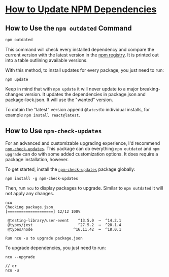 # [How to Update NPM Dependencies](https://www.freecodecamp.org/news/how-to-update-npm-dependencies/)

## How to Use the `npm outdated` Command

```bash
npm outdated
```

This command will check every installed dependency and compare the current version with the latest version in the [npm registry](https://www.npmjs.com/). It is printed out into a table outlining available versions.

With this method, to install updates for every package, you just need to run:

```
npm update
```

Keep in mind that with `npm update` it will never update to a major breaking-changes version. It updates the dependencies in package.json and package-lock.json. It will use the "wanted" version.

To obtain the "latest" version append `@latest`to individual installs, for example `npm install react@latest`.

## How to Use `npm-check-updates`

For an advanced and customizable upgrading experience, I'd recommend [`npm-check-updates`](https://www.npmjs.com/package/npm-check-updates). This package can do everything `npm outdated` and `npm upgrade` can do with some added customization options. It does require a package installation, however.

To get started, install the [`npm-check-updates`](https://www.npmjs.com/package/npm-check-updates) package globally:

```
npm install -g npm-check-updates
```

Then, run `ncu` to display packages to upgrade. Similar to `npm outdated` it will not apply any changes.

```
ncu
Checking package.json
[====================] 12/12 100%

 @testing-library/user-event    ^13.5.0  →  ^14.2.1
 @types/jest                    ^27.5.2  →  ^28.1.4
 @types/node                  ^16.11.42  →  ^18.0.1

Run ncu -u to upgrade package.json
```

To upgrade dependencies, you just need to run:

```
ncu --upgrade

// or 
ncu -u
```
